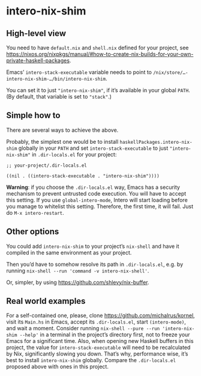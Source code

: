 # intero-nix-shim

## High-level view

You need to have `default.nix` and `shell.nix` defined for your project, see https://nixos.org/nixpkgs/manual/#how-to-create-nix-builds-for-your-own-private-haskell-packages.

Emacs’ `intero-stack-executable` variable needs to point to `/nix/store/…-intero-nix-shim-…/bin/intero-nix-shim`.

You can set it to just `"intero-nix-shim"`, if it’s available in your global `PATH`. (By default, that variable is set to `"stack"`.)

## Simple how to

There are several ways to achieve the above.

Probably, the simplest one would be to install `haskellPackages.intero-nix-shim` globally in your `PATH` and set `intero-stack-executable` to just `"intero-nix-shim"` in `.dir-locals.el` for your project:

```elisp
;; your-project/.dir-locals.el

((nil . ((intero-stack-executable . "intero-nix-shim"))))
```

**Warning**: if you choose the `.dir-locals.el` way, Emacs has a security mechanism to prevent untrusted code execution. You will have to accept this setting. If you use `global-intero-mode`, Intero will start loading before you manage to whitelist this setting. Therefore, the first time, it will fail. Just do `M-x intero-restart`.

## Other options

You could add `intero-nix-shim` to your project’s `nix-shell` and have it compiled in the same environment as your project.

Then you’d have to somehow resolve its path in `.dir-locals.el`, e.g. by running `nix-shell --run 'command -v intero-nix-shell'`.

Or, simpler, by using https://github.com/shlevy/nix-buffer.

## Real world examples

For a self-contained one, please, clone https://github.com/michalrus/kornel, visit its `Main.hs` in Emacs, accept its `.dir-locals.el`, start `(intero-mode)`, and wait a moment. Consider running `nix-shell --pure --run 'intero-nix-shim --help'` in a terminal in the project’s directory first, not to freeze your Emacs for a significant time. Also, when opening new Haskell buffers in this project, the value for `intero-stack-executable` will need to be recalculated by Nix, significantly slowing you down. That’s why, performance wise, it’s best to install `intero-nix-shim` globally. Compare the `.dir-locals.el` proposed above with ones in this project.
